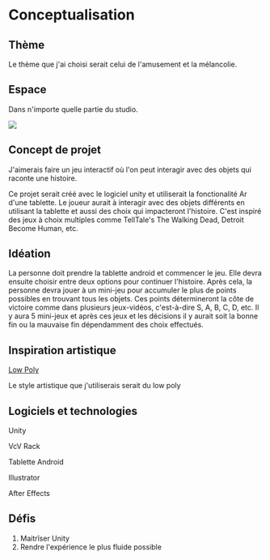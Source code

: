 # Conceptualisation

## Thème
Le thème que j'ai choisi serait celui de l'amusement et la mélancolie.

## Espace
Dans n'importe quelle partie du studio.

<img src="https://dnd2oi6izkvoi.cloudfront.net/2022/11/11/image/jpeg/1dkCrFr3IMlmMSWMkZPtLQkK2aAj2Xx0WmHISx4I.jpg">

## Concept de projet

J'aimerais faire un jeu interactif où l'on peut interagir avec des objets qui raconte une histoire.

Ce projet serait créé avec le logiciel unity et utiliserait la fonctionalité Ar d'une tablette. Le joueur aurait à interagir avec des objets différents en utilisant la tablette et aussi des choix qui impacteront l'histoire. C'est inspiré des jeux à choix multiples comme TellTale's The Walking Dead, Detroit Become Human, etc.

## Idéation
La personne doit prendre la tablette android et commencer le jeu. Elle devra ensuite choisir entre deux options pour continuer l'histoire. Après cela, la personne devra jouer à un mini-jeu pour accumuler le plus de points possibles en trouvant tous les objets. Ces points détermineront la côte de victoire comme dans plusieurs jeux-vidéos, c'est-à-dire S, A, B, C, D, etc. Il y aura 5 mini-jeux et après ces jeux et les décisions il y aurait soit la bonne fin ou la mauvaise fin dépendamment des choix effectués.


## Inspiration artistique 

[Low Poly](https://www.deviantart.com/jayanam/art/Low-poly-game-art-with-Blender-722404340)

Le style artistique que j'utiliserais serait du low poly

## Logiciels et technologies

Unity

VcV Rack

Tablette Android

Illustrator

After Effects

## Défis
1. Maitrîser Unity
2. Rendre l'expérience le plus fluide possible



